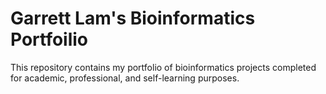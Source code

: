 # Garrett Lam's Bioinformatics Portfoilio

This repository contains my portfolio of bioinformatics projects completed for academic, professional, and self-learning purposes.

